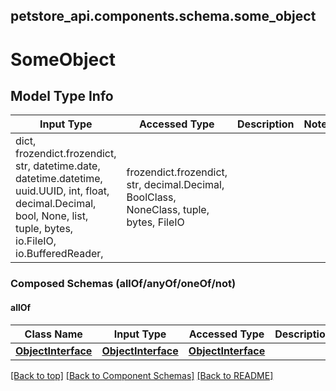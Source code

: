 <a name="top"></a>
## petstore_api.components.schema.some_object
# SomeObject

## Model Type Info
Input Type | Accessed Type | Description | Notes
------------ | ------------- | ------------- | -------------
dict, frozendict.frozendict, str, datetime.date, datetime.datetime, uuid.UUID, int, float, decimal.Decimal, bool, None, list, tuple, bytes, io.FileIO, io.BufferedReader,  | frozendict.frozendict, str, decimal.Decimal, BoolClass, NoneClass, tuple, bytes, FileIO |  |

### Composed Schemas (allOf/anyOf/oneOf/not)
#### allOf
Class Name | Input Type | Accessed Type | Description | Notes
------------- | ------------- | ------------- | ------------- | -------------
[**ObjectInterface**](object_interface.ObjectInterface.md) | [**ObjectInterface**](object_interface.ObjectInterface.md) | [**ObjectInterface**](object_interface.ObjectInterface.md) |  |

[[Back to top]](#top) [[Back to Component Schemas]](../../../README.md#Component-Schemas) [[Back to README]](../../../README.md)